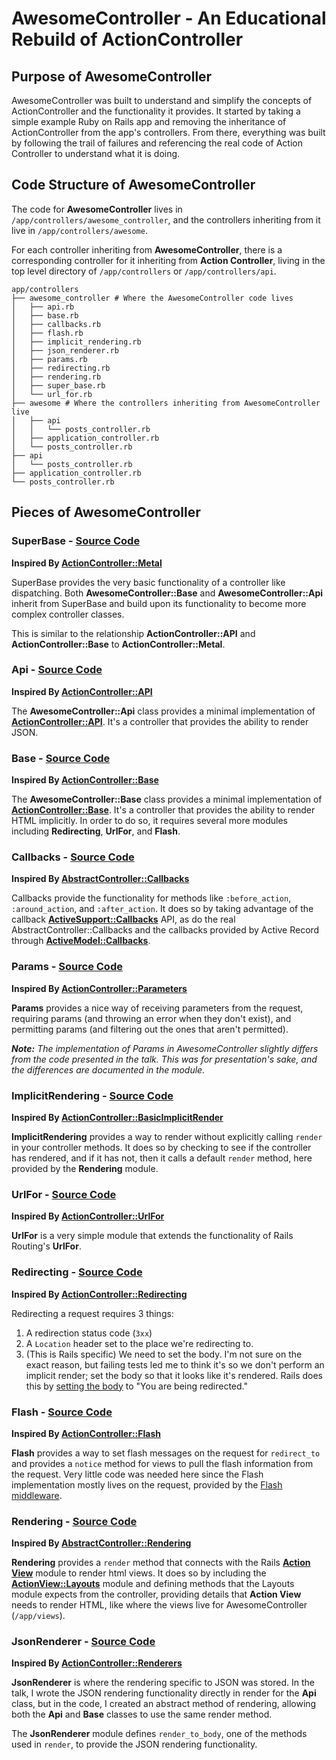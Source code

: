 # AwesomeController - An Educational Rebuild of ActionController
## Purpose of AwesomeController
AwesomeController was built to understand and simplify the concepts of ActionController and the functionality it provides. It started by taking a simple example Ruby on Rails app and removing the inheritance of ActionController from the app's controllers. From there, everything was built by following the trail of failures and referencing the real code of Action Controller to understand what it is doing.

## Code Structure of AwesomeController

The code for **AwesomeController** lives in `/app/controllers/awesome_controller`, and the controllers inheriting from it live in `/app/controllers/awesome`.

For each controller inheriting from **AwesomeController**, there is a corresponding controller for it inheriting from **Action Controller**, living in the top level directory of `/app/controllers` or `/app/controllers/api`.

```
app/controllers
├── awesome_controller # Where the AwesomeController code lives
│   ├── api.rb
│   ├── base.rb
│   ├── callbacks.rb
│   ├── flash.rb
│   ├── implicit_rendering.rb
│   ├── json_renderer.rb
│   ├── params.rb
│   ├── redirecting.rb
│   ├── rendering.rb
│   ├── super_base.rb
│   └── url_for.rb
├── awesome # Where the controllers inheriting from AwesomeController live
│   ├── api
│   │   └── posts_controller.rb
│   ├── application_controller.rb
│   └── posts_controller.rb
├── api
│   └── posts_controller.rb
├── application_controller.rb
└── posts_controller.rb
```

## Pieces of AwesomeController
### SuperBase - [Source Code](https://github.com/alexcameron89/awesome-controller/blob/master/app/controllers/awesome_controller/super_base.rb)
**Inspired By [ActionController::Metal](https://github.com/rails/rails/blob/master/actionpack/lib/action_controller/metal.rb)**

SuperBase provides the very basic functionality of a controller like dispatching. Both **AwesomeController::Base** and **AwesomeController::Api** inherit from SuperBase and build upon its functionality to become more complex controller classes.

This is similar to the relationship **ActionController::API** and **ActionController::Base** to **ActionController::Metal**.

### Api - [Source Code](https://github.com/alexcameron89/awesome-controller/blob/master/app/controllers/awesome_controller/api.rb)
**Inspired By [ActionController::API](https://github.com/rails/rails/blob/master/actionpack/lib/action_controller/api.rb)**

The **AwesomeController::Api** class provides a minimal implementation of [**ActionController::API**](https://api.rubyonrails.org/classes/ActionController/API.html). It's a controller that provides the ability to render JSON.

### Base - [Source Code](https://github.com/alexcameron89/awesome-controller/blob/master/app/controllers/awesome_controller/base.rb)
**Inspired By [ActionController::Base](https://github.com/rails/rails/blob/master/actionpack/lib/action_controller/base.rb)**

The **AwesomeController::Base** class provides a minimal implementation of [**ActionController::Base**](https://api.rubyonrails.org/classes/ActionController/API.html). It's a controller that provides the ability to render HTML implicitly. In order to do so, it requires several more modules including **Redirecting**, **UrlFor**, and **Flash**.

### Callbacks - [Source Code](https://github.com/alexcameron89/awesome-controller/blob/master/app/controllers/awesome_controller/callbacks.rb)
**Inspired By [AbstractController::Callbacks](https://github.com/rails/rails/blob/master/actionpack/lib/abstract_controller/callbacks.rb)**

Callbacks provide the functionality for methods like `:before_action`, `:around_action`, and `:after_action`. It does so by taking advantage of the callback [**ActiveSupport::Callbacks**](https://api.rubyonrails.org/classes/ActiveSupport/Callbacks.html) API, as do the real AbstractController::Callbacks and the callbacks provided by Active Record through [**ActiveModel::Callbacks**](https://github.com/rails/rails/blob/master/activemodel/lib/active_model/callbacks.rb).

### Params - [Source Code](https://github.com/alexcameron89/awesome-controller/blob/master/app/controllers/awesome_controller/params.rb)
**Inspired By [ActionController::Parameters](https://github.com/rails/rails/blob/master/actionpack/lib/action_controller/metal/strong_parameters.rb)**

**Params** provides a nice way of receiving parameters from the request, requiring params (and throwing an error when they don't exist), and permitting params (and filtering out the ones that aren't permitted).

_**Note:** The implementation of Params in AwesomeController slightly differs from the code presented in the talk. This was for presentation's sake, and the differences are documented in the module._

### ImplicitRendering - [Source Code](https://github.com/alexcameron89/awesome-controller/blob/master/app/controllers/awesome_controller/implicit_rendering.rb)
**Inspired By [ActionController::BasicImplicitRender](https://github.com/rails/rails/blob/master/actionpack/lib/action_controller/metal/basic_implicit_render.rb)**

**ImplicitRendering** provides a way to render without explicitly calling `render` in your controller methods. It does so by checking to see if the controller has rendered, and if it has not, then it calls a default `render` method, here provided by the **Rendering** module.

### UrlFor - [Source Code](https://github.com/alexcameron89/awesome-controller/blob/master/app/controllers/awesome_controller/url_for.rb)
**Inspired By [ActionController::UrlFor](https://github.com/rails/rails/blob/master/actionpack/lib/action_controller/metal/url_for.rb)**

**UrlFor** is a very simple module that extends the functionality of Rails Routing's **UrlFor**.

### Redirecting - [Source Code](https://github.com/alexcameron89/awesome-controller/blob/master/app/controllers/awesome_controller/redirecting.rb)
**Inspired By [ActionController::Redirecting](https://github.com/rails/rails/blob/master/actionpack/lib/action_controller/metal/redirecting.rb)**

Redirecting a request requires 3 things:
1. A redirection status code (`3xx`)
2. A `Location` header set to the place we're redirecting to.
3. (This is Rails specific) We need to set the body. I'm not sure on the exact reason, but failing tests led me to think it's so we don't perform an implicit render; set the body so that it looks like it's rendered. Rails does this by [setting the body](https://github.com/rails/rails/blob/41758964e9515ae879fce0be687da2f5953bc950/actionpack/lib/action_controller/metal/redirecting.rb#L64) to "You are being redirected."

### Flash - [Source Code](https://github.com/alexcameron89/awesome-controller/blob/master/app/controllers/awesome_controller/flash.rb)
**Inspired By [ActionController::Flash](https://github.com/rails/rails/blob/master/actionpack/lib/action_controller/metal/flash.rb)**

**Flash** provides a way to set flash messages on the request for `redirect_to` and provides a `notice` method for views to pull the flash information from the request. Very little code was needed here since the Flash implementation mostly lives on the request, provided by the [Flash middleware](https://github.com/rails/rails/blob/master/actionpack/lib/action_dispatch/middleware/flash.rb).

### Rendering - [Source Code](https://github.com/alexcameron89/awesome-controller/blob/master/app/controllers/awesome_controller/rendering.rb)
**Inspired By [AbstractController::Rendering](https://github.com/rails/rails/blob/master/actionpack/lib/abstract_controller/rendering.rb)**

**Rendering** provides a `render` method that connects with the Rails [**Action View**](https://github.com/rails/rails/tree/master/actionview) module to render html views. It does so by including the [**ActionView::Layouts**](https://github.com/rails/rails/blob/master/actionview/lib/action_view/layouts.rb) module and defining methods that the Layouts module expects from the controller, providing details that **Action View** needs to render HTML, like where the views live for AwesomeController (`/app/views`). 

### JsonRenderer - [Source Code](https://github.com/alexcameron89/awesome-controller/blob/master/app/controllers/awesome_controller/json_renderer.rb)
**Inspired By [ActionController::Renderers](https://github.com/rails/rails/blob/master/actionpack/lib/action_controller/metal/renderers.rb)**

**JsonRenderer** is where the rendering specific to JSON was stored. In the talk, I wrote the JSON rendering functionality directly in render for the **Api** class, but in the code, I created an abstract method of rendering, allowing both the **Api** and **Base** classes to use the same render method.

The **JsonRenderer** module defines `render_to_body`, one of the methods used in `render`, to provide the JSON rendering functionality.
